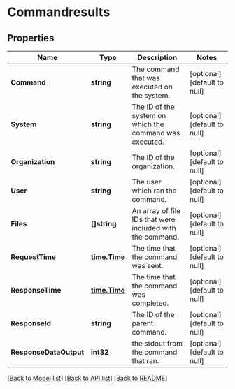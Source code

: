 # Commandresults

## Properties
Name | Type | Description | Notes
------------ | ------------- | ------------- | -------------
**Command** | **string** | The command that was executed on the system. | [optional] [default to null]
**System** | **string** | The ID of the system on which the command was executed. | [optional] [default to null]
**Organization** | **string** | The ID of the organization. | [optional] [default to null]
**User** | **string** | The user which ran the command. | [optional] [default to null]
**Files** | **[]string** | An array of file IDs that were included with the command. | [optional] [default to null]
**RequestTime** | [**time.Time**](time.Time.md) | The time that the command was sent. | [optional] [default to null]
**ResponseTime** | [**time.Time**](time.Time.md) | The time that the command was completed. | [optional] [default to null]
**ResponseId** | **string** | The ID of the parent command. | [optional] [default to null]
**ResponseDataOutput** | **int32** | the stdout from the command that ran. | [optional] [default to null]

[[Back to Model list]](../README.md#documentation-for-models) [[Back to API list]](../README.md#documentation-for-api-endpoints) [[Back to README]](../README.md)



